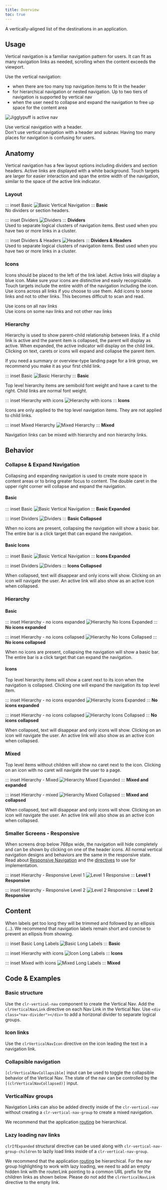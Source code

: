 ```yaml
---
title: Overview
toc: true
---
```


A vertically-aligned list of the destinations in an application.

## Usage

Vertical navigation is a familiar navigation pattern for users. It can fit as many navigation links as needed, scrolling when the content exceeds the viewport.

Use the vertical navigation:

- when there are too many top navigation items to fit in the header
- for hierarchical navigation or nested navigation. Up to two tiers of navigation is supported by vertical nav
- when the user need to collapse and expand the navigation to free up space for the content area

<div class="clr-row">

![Jigglypuff is active nav](/images/components/vertical-nav/jigglypuff.png)

</div>

<div class="clr-row">

<div class="clr-col-sm-12 clr-col-lg-6 doc-do">
<ClrImage class="doc-example" title="Use vertical navigation with a header" src="/images/components/vertical-nav/do-header.png" align="center" />
Use vertical navigation with a header.
</div>

<div class="clr-col-sm-12 clr-col-lg-6 doc-dont">
<ClrImage class="doc-example" title="Don't use vertical navigation with a header and subnav" src="/images/components/vertical-nav/dont-subnav.png" align="center" />
Don't use vertical navigation with a header and subnav. Having too many places for navigation is confusing for users.
</div>

</div>

## Anatomy

Vertical navigation has a few layout options including dividers and section headers. Active links are displayed with a white background. Touch targets are larger for easier interaction and span the entire width of the navigation, similar to the space of the active link indicator.

### Layout

<div class="clr-row">

<div class="clr-col-12 clr-col-md-4">

::: inset Basic
![Basic Vertical Navigation](/images/components/vertical-nav/basic.png)
:::
**Basic**<br/>
No dividers or section headers.

</div>
<div class="clr-col-12 clr-col-md-4">

::: inset Dividers
![Dividers](/images/components/vertical-nav/divider.png)
:::
**Dividers**<br/>
Used to separate logical clusters of navigation items. Best used when you have two or more links in a cluster.

</div>
<div class="clr-col-12 clr-col-md-4">

::: inset Dividers & Headers
![Headers](/images/components/vertical-nav/header.png)
:::
**Dividers & Headers**<br/>
Used to separate logical clusters of navigation items. Best used when you have two or more links in a cluster.

</div>
</div>

### Icons

Icons should be placed to the left of the link label. Active links will display a blue icon. Make sure your icons are distinctive and easily recognizable. Touch targets include the entire width of the navigation including the icon.
Use icons across all links if you choose to use them. Add icons to some links and not to other links. This becomes difficult to scan and read.

<div class="clr-row">

<div class="clr-col-sm-12 clr-col-lg-6 doc-do">
<ClrImage class="doc-example" title="Use icons on all nav links" src="/images/components/vertical-nav/icons-do.png" align="center" />
Use icons on all nav links
</div>

<div class="clr-col-sm-12 clr-col-lg-6 doc-dont">
<ClrImage class="doc-example" title="Use icons on some nav links and not other nav links" src="/images/components/vertical-nav/icons-dont.png" align="center" />
Use icons on some nav links and not other nav links
</div>

</div>

### Hierarchy

Hierarchy is used to show parent-child relationship between links. If a child link is active and the parent item is collapsed, the parent will display as active. When expanded, the active indicator will display on the child link. Clicking on text, carets or icons will expand and collapse the parent item.

<div cds-layout="pl@md:sm" class="alert alert-warning">
    <div class="alert-items">
        <div class="alert-item static" role="alert">
            <div class="alert-icon-wrapper">
                <clr-icon class="alert-icon" shape="exclamation-circle"></clr-icon>
            </div>
            <span class="alert-text">
                If you need a summary or overview-type landing page for a link group, we recommend you make it as your first child link.
            </span>
        </div>
    </div>
</div>

<div class="clr-row">

<div class="clr-col-12 clr-col-md-4">

::: inset Basic
![Basic Hierarchy](/images/components/vertical-nav/basic-hierarchy.png)
:::
**Basic**

Top level hierarchy items are semibold font weight and have a caret to the right. Child links are normal font weight.

</div>
<div class="clr-col-12 clr-col-md-4">

::: inset Hierarchy with icons
![Hierarchy with icons](/images/components/vertical-nav/icons-hierarchy.png)
:::
**Icons**

Icons are only applied to the top level navigation items. They are not applied to child links.

</div>
<div class="clr-col-12 clr-col-md-4">

::: inset Mixed Hierarchy
![Mixed Hierarchy](/images/components/vertical-nav/mixed-hierarchy.png)
:::
**Mixed**

Navigation links can be mixed with hierarchy and non hierarchy links.

</div>
</div>

## Behavior

### Collapse & Expand Navigation

Collapsing and expanding navigation is used to create more space in content areas or to bring greater focus to content. The double caret in the upper right corner will collapse and expand the navigation.

#### Basic

<div class="clr-row">

<div class="clr-col-12 clr-col-md-6">

::: inset Basic
![Basic Vertical Navigation](/images/components/vertical-nav/basic-expanded.png)
:::
**Basic Expanded**

</div>
<div class="clr-col-12 clr-col-md-6">

::: inset Dividers
![Dividers](/images/components/vertical-nav/basic-collapsed.png)
:::
**Basic Collapsed**

When no icons are present, collapsing the navigation will show a basic bar. The entire bar is a click target that can expand the navigation.

</div>
</div>

#### Basic Icons

<div class="clr-row">

<div class="clr-col-12 clr-col-md-6">

::: inset Basic
![Basic Vertical Navigation](/images/components/vertical-nav/icons-expanded.png)
:::
**Icons Expanded**

</div>
<div class="clr-col-12 clr-col-md-6">

::: inset Dividers
![Dividers](/images/components/vertical-nav/icons-collapsed.png)
:::
**Icons Collapsed**

When collapsed, text will disappear and only icons will show. Clicking on an icon will navigate the user. An active link will also show as an active icon when collapsed.

</div>
</div>

### Hierarchy

#### Basic

<div class="clr-row">

<div class="clr-col-12 clr-col-md-6">

::: inset Hierarchy - no icons expanded
![Hierarchy No Icons Expanded](/images/components/vertical-nav/hierarchy-no-icons-expanded.png)
:::
**No icons expanded**

</div>
<div class="clr-col-12 clr-col-md-6">

::: inset Hierarchy - no icons collapsed
![Hierarchy No Icons Collapsed](/images/components/vertical-nav/hierarchy-no-icons-collapsed.png)
:::
**No icons collapsed**

When no icons are present, collapsing the navigation will show a basic bar. The entire bar is a click target that can expand the navigation.

</div>
</div>

#### Icons

Top level hierarchy items will show a caret next to its icon when the navigation is collapsed. Clicking one will expand the navigation its top level item.

<div class="clr-row">

<div class="clr-col-12 clr-col-md-6">

::: inset Hierarchy - no icons expanded
![Hierarchy Icons Expanded](/images/components/vertical-nav/hierarchy-icons-expanded.png)
:::
**No icons expanded**

</div>
<div class="clr-col-12 clr-col-md-6">

::: inset Hierarchy - no icons collapsed
![Hierarchy Icons Collapsed](/images/components/vertical-nav/hierarchy-icons-collapsed.png)
:::
**No icons collapsed**

When collapsed, text will disappear and only icons will show. Clicking on an icon will navigate the user. An active link will also show as an active icon when collapsed.

</div>
</div>

### Mixed

Top level items without children will show no caret next to the icon. Clicking on an icon with no caret will navigate the user to a page.

<div class="clr-row">

<div class="clr-col-12 clr-col-md-6">

::: inset Hierarchy - Mixed
![Hierarchy Mixed Expanded](/images/components/vertical-nav/hierarchy-mixed-expanded.png)
:::
**Mixed and expanded**

</div>
<div class="clr-col-12 clr-col-md-6">

::: inset Hierarchy - mixed
![Hierarchy Mixed Collapsed](/images/components/vertical-nav/hierarchy-mixed-collapsed.png)
:::
**Mixed and collapsed**

When collapsed, text will disappear and only icons will show. Clicking on an icon will navigate the user. An active link will also show as an active icon when collapsed.

</div>
</div>

### Smaller Screens - Responsive

When screens drop below 768px wide, the navigation will hide completely and can be shown by clicking on one of the header icons. All normal vertical navigation designs and behaviors are the same in the responsive state. Read about [Responsive Navigation](/foundation/navigation/#responsive-navigation) and the [directives](/foundation/navigation/api.html#clrheader-clrmaincontainer-clrnavlevel) to use for implementation.

<div class="clr-row">

<div class="clr-col-12 clr-col-md-6">

::: inset Hierarchy - Responsive Level 1
![Level 1 Responsive](/images/components/vertical-nav/responsive-level-1.png)
:::
**Level 1 Responsive**

</div>
<div class="clr-col-12 clr-col-md-6">

::: inset Hierarchy - Responsive Level 2
![Level 2 Responsive](/images/components/vertical-nav/responsive-level-2.png)
:::
**Level 2 Responsive**

</div>
</div>

## Content

When labels get too long they will be trimmed and followed by an ellipsis (…). We recommend that navigation labels remain short and concise to prevent an ellipsis from showing.

<div class="clr-row">

<div class="clr-col-12 clr-col-md-4">

::: inset Basic Long Labels
![Basic Long Labels](/images/components/vertical-nav/basic-long-labels.png)
:::
**Basic**

</div>
<div class="clr-col-12 clr-col-md-4">

::: inset Hierarchy with icons
![Icon Long Labels](/images/components/vertical-nav/icon-long-labels.png)
:::
**Icons**

</div>

<div class="clr-col-12 clr-col-md-4">

::: inset Mixed with icons
![Mixed Long Labels](/images/components/vertical-nav/mixed-long-labels.png)
:::
**Mixed**

</div>

</div>

## Code & Examples

### Basic structure

Use the `clr-vertical-nav` component to create the Vertical Nav. Add the `clrVerticalNavLink` directive on each Nav Link in the Vertical Nav. Use `<div class="nav-divider"></div>` to add a horizonal divider to separate logical groups.

<doc-demo src="/demos/vertical-nav/basic-ng.html" />

### Icon links

Use the `clrVerticalNavIcon` directive on the icon leading the text in a navigation link.

<doc-demo src="/demos/vertical-nav/icon-links-ng.html" />

### Collapsible navigation

`[clrVerticalNavCollapsible]` input can be used to toggle the collapsible behavior of the Vertical Nav. The state of the nav can be controlled by the `[(clrVerticalNavCollapsed)]` input.

<doc-demo src="/demos/vertical-nav/collapsible-ng.html" />

### VerticalNav groups

Navigation Links can also be added directly inside of the `clr-vertical-nav` without creating a `clr-vertical-nav-group` to create a mixed navigation.

<cds-alert-group status="warning" type="default">
<cds-alert>We recommend that the application <a href="https://angular.io/guide/router">routing</a> be hierarchical.</cds-alert>
</cds-alert-group>

<doc-demo src="/demos/vertical-nav/vertical-ng.html" />

### Lazy loading nav links

`clrIfExpanded` structural directive can be used along with `clr-vertical-nav-group-children` to lazily load links inside of a `clr-vertical-nav-group`.

<cds-alert-group status="warning" type="default">
<cds-alert>We recommend that the application <a href="https://angular.io/guide/router">routing</a> be hierarchical.</cds-alert>
<cds-alert>For the nav group highlighting to work with lazy loading, we need to add an empty hidden link with the routerLink pointing to a common URL prefix for the children links as shown below.</cds-alert>
<cds-alert>Please do not add the <code>clrVerticalNavLink</code> directive to the empty link.</cds-alert>
</cds-alert-group>

<doc-demo src="/demos/vertical-nav/lazy-ng.html" />
